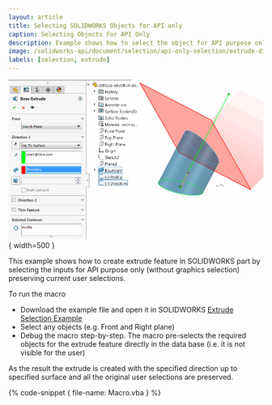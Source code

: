 ```yaml
---
layout: article
title: Selecting SOLIDWORKS Objects for API only
caption: Selecting Objects For API Only
description: Example shows how to select the object for API purpose only (without graphics selection) preserving current user selections
image: /solidworks-api/document/selection/api-only-selection/extrude-direction-up-to-surface.png
labels: [selection, extrude]
---
```

![Extruded sketch arc up to the planar surface following the line direction](extrude-direction-up-to-surface.png){ width=500 }

This example shows how to create extrude feature in SOLIDWORKS part by selecting the inputs for API purpose only (without graphics selection) preserving current user selections.

To run the macro

* Download the example file and open it in SOLIDWORKS [Extrude Selection Example](extrude-selection-example.SLDPRT)
* Select any objects (e.g. Front and Right plane)
* Debug the macro step-by-step. The macro pre-selects the required objects for the extrude feature directly in the data base (i.e. it is not visible for the user)

As the result the extrude is created with the specified direction up to specified surface and all the original user selections are preserved.

{% code-snippet { file-name: Macro.vba } %}
